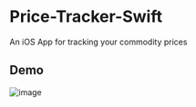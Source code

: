 # Price-Tracker-Swift
An iOS App for tracking your commodity prices

## Demo
![image](pricetracker_app_demo.gif)
